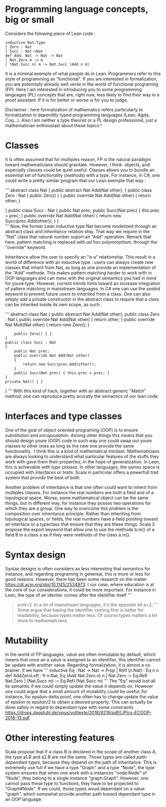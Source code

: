 # Programming language concepts, big or small
Considers the folowing piece of Lean code :
```
inductive Nat:Type
| Zero : Nat
| Succ : Nat->Nat
def Add: Nat -> Nat -> Nat
| Nat.Zero m := m
| (Nat.Succ n) m := Nat.Succ (Add n m)
```
It is a minimal exemple of what people do in Lean.
Programmers refer to this style of programming as "functional". If you are interested in formalization, you are potentially already well verse in the world of functional programing (FP).  Here I am interested in introducing you to some programming languages (PL) concepts that are, right now, less likely to find their way in a proof assistant. If it is for better or worse is for you to judge.

Disclaimer : here formalization of mathematics refers particularly to formalization in dependtly typed programming languages (Lean, Agda, Coq…). Also I am neither a type theorist or a PL design professional, just a mathematician enthousiast about these topics !

# Classes
It is often assumed that for multiples reason, FP is the natural paradigm toward mathematicians should gravitate. However, I think 
objects, and especially classes could be quiet useful. Classes allows you to bundle an essential set of functionality (*methods*) with a type. For instance, in C#, one could write a pretty similar program that our Lean exemple that way :

'''
abstract class Nat
{
    public abstract Nat Add(Nat other);
}
public class Zero : Nat
{
    public Zero() { }
    public override Nat Add(Nat other)
    {
        return other;
    }

}
public class Succ : Nat
{
    public Nat prec;
    public Succ(Nat prec) { this.prec = prec; }
    public override Nat Add(Nat other)
    {
        return new Succ(prec.Add(other));
    }
}    
'''
Now, the former Lean inductive type Nat become modelized through an abstract class and *inheritance* relation ship. That way we require in the "Nat" class that natural number suport an "Add" operation. Remark that here, pattern matching is replaced with *ad hoc polymorphism*, through the "override" keyword.

Inheritance allow the user to specify an "is a" relationship. This result in a world of difference with an inductive type : users can always create new classes that inherit from Nat, as long as one provide an implementation of the "Add" methode. This makes pattern matching harder to work with in OOP languages and can mess with the original semantics you had in mind for youre type. However, current trends hints toward an increase integration of pattern matching in mainstream languages. In C# one can use the *sealed* keyword to prevent future users to inherited from a class. One can also simply add a private constructor in the abstract class to require that a class can be inherited inside its own scope, as such :

'''
abstract class Nat
{
    public abstract Nat Add(Nat other);
    public class Zero : Nat
    {
        public override Nat Add(Nat other)
        {
            return other;
        }
        public override Nat Mult(Nat other)
        {
            return new Zero();
        }

        public Zero() { }
    }
    public class Succ : Nat
    {
        public Nat prec;
        public override Nat Add(Nat other)
        {
            return new Succ(prec.Add(other));
        }
        public Succ(Nat prec) { this.prec = prec; }
    }
    private Nat() { }
}
'''
With this kind of hack, together with an abstract generic "Match<Nat>" method, one can reproduce pretty acuratly the semantics of our lean code.

# Interfaces and type classes
One of the goal of object oriented programing (OOP) is to ensure *substitution* and *encapsulation*. Among other things this means that you should design youre (OOP) code in such way one could swap out youre classes to other ones as long as the new one provide the same functionality. 
I think this is a kind of mathematical mindset. Mathematicians are always looking to understand what particular features of the stuffs they work with gave them their properties, in the hope of generalization.
In Lean, this is achievable with *type classes*. In other languages, the sames space is occupied with *interfaces* or *traits*. Scala in particular offers a powerfull trait system that provide the best of both.

Another problem of inheritance is that one often could want to inherit from multiples classes. For instance the real numbers are both a field and of a topological space. Worse, some mathematical object can be the same things, but in different way, for instance they posses two operations for which they are a group.
One way to overcome this problem is the composition over inheritance principle. Rather than inheriting from topological spaces, or fields, the real numbers have a field pointing toward an interface or a typeclass that ensure that they are these things.
Scala 3 propose the export keyword that allow one to use the methods b.m() of a field B in a class a as if they were methods of the class a.m().
  
# Syntax design

Syntax designs is often considers as less interesting that semantics for instance, and regarding programing in genereal, this is more or less for good reasons. However, there has been some research on the matter https://dl.acm.org/doi/10.1145/2534973. I our case, where education is at the core of our considerations, it could be more important. For instance in Lean, the type of an identier comes after the identifier itself
'''
>a:int=2 
In a lot of mainstream languages, it's the opposite
>int a=2;
'''
Some argue that having the identifier coming first is better for readability, because types matter less. Of course types matters a lot more to mathematicians.
  
# Mutability
In the world of FP languages, value are often immutable by default, which means that once an a value is assigned to an identifier, this identifier cannot be update with another value. Regarding formalization, it is almost a no brainer. If we have
 '''
 inductive Eq : Nat -> Nat → Prop
| Refl (n:Nat) : Eq n n
def AddZeroLeft : ∀ n:Nat, Eq (Add Nat.Zero n) n
| Nat.Zero := Eq.Refl Nat.Zero
| (Nat.Succ m) := Eq.Refl (Nat.Succ m)
'''
The "Eq" would lost all its semantic if we could simply update the value it depends on. However one could argue that a small amount of mutability could be useful; for instance, for epsilon-delta proof, one often has to change update the value of epsilon to epsilon/2 to obtain a desired property. This can actually be done safely in regard to dependant type with some constraints https://drops.dagstuhl.de/opus/volltexte/2018/9218/pdf/LIPIcs-ECOOP-2018-13.pdf.
  
# Other interesting features
Scala propose that if a class B is declared in the scope of another class A, the type a1.B and a2.B are not the same. Those types are called *path-dependant types*, because they depend on the path of inheritance. This is extremelly use full if we have a type "Graph" and a type "Node", the type system ensures that when one work with a instances "node:Node" of "Node", they belong to a single instance "graph:Graph". However, one cannot pass these type to functions, they have to be projected to "Graph#Node". If we could, those types woud dependant on a value "graph", which somewhat provide another path toward dependant type in an OOP language.
